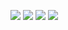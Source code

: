 ![](https://user-images.githubusercontent.com/70604577/229875491-f86ea15b-a04f-4ccd-b253-d5dec831528f.png)
![](https://user-images.githubusercontent.com/70604577/229875495-a7f86dda-952b-4a03-970d-a3b96a8bcc10.png)
![](https://user-images.githubusercontent.com/70604577/229875499-1cb39540-f487-437d-93b1-ce93926ecc87.png)
![](https://user-images.githubusercontent.com/70604577/229875502-cd74a8be-25e0-49cc-ab80-70a15e77b0a9.png)
